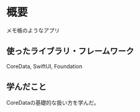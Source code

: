 # 概要
メモ帳のようなアプリ

## 使ったライブラリ・フレームワーク
CoreData, SwiftUI, Foundation


## 学んだこと
CoreDataの基礎的な扱い方を学んだ。
